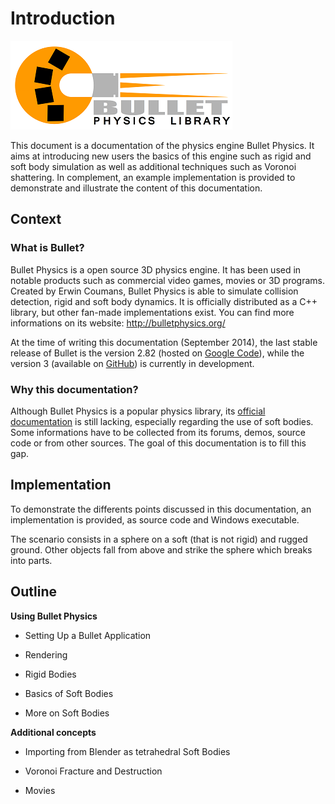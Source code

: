 Introduction
============
![Bullet logo][bullet-logo]

This document is a documentation of the physics engine Bullet Physics. It aims at introducing new users the basics of this engine such as rigid and soft body simulation as well as additional techniques such as Voronoi shattering. In complement, an example implementation  is provided to demonstrate and illustrate the content of this documentation.

Context
--------

### What is Bullet?

Bullet Physics is a open source 3D physics engine. It has been used in notable products such as commercial video games, movies or 3D programs. Created by Erwin Coumans, Bullet Physics is able to simulate collision detection, rigid and soft body dynamics. It is officially distributed as a C++ library, but other fan-made implementations exist. You can find more informations on its website: <http://bulletphysics.org/>

At the time of writing this documentation (September 2014), the last stable release of Bullet is the version 2.82 (hosted on [Google Code][bullet-2-release]), while the version 3 (available on [GitHub][bullet-3]) is currently in development.


### Why this documentation?

Although Bullet Physics is a popular physics library, its [official documentation][bullet-wiki] is still lacking, especially regarding the use of soft bodies. Some informations have to be collected from its forums, demos, source code or from other sources. The goal of this documentation is to fill this gap.

Implementation
-------------

To demonstrate the differents points discussed in this documentation, an implementation is provided, as source code and Windows executable.

The scenario consists in a sphere on a soft (that is not rigid) and rugged ground. Other objects fall from above and strike the sphere which breaks into parts.

Outline
-------

**Using Bullet Physics**

* Setting Up a Bullet Application

* Rendering

* Rigid Bodies

* Basics of Soft Bodies

* More on Soft Bodies


**Additional concepts**

* Importing from Blender as tetrahedral Soft Bodies

* Voronoi Fracture and Destruction

* Movies


[bullet-logo]: img/bullet-logo.png

[bullet-3]: https://github.com/bulletphysics/bullet3
[bullet-2-release]: https://code.google.com/p/bullet/downloads/list
[bullet-wiki]: http://bulletphysics.org/mediawiki-1.5.8
